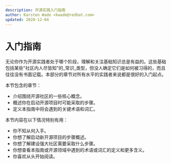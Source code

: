 ```yaml
---
description: 开源实践入门指南
author: Karsten Wade <kwade@redhat.com>
updated: 2020-12-04
---
```


# 入门指南

无论你作为开源实践者处于哪个阶段，理解和关注基础知识总是有益的。这些基础包括某些"社区内人尽皆知"的_常识_类型，但没人确定它们是如何被习得的，而且往往没有书面记载。本部分的章节对所有水平的实践者来说都是很好的入门起点。

本节包含的章节：

* 介绍围绕开源社区的一些核心概念。
* 概述你在启动开源项目时可能采取的步骤。
* 定义本指南中将会遇到的关键术语和词汇。

本节内容在以下情况特别有用：

* 你不知从何入手。
* 你想了解启动新开源项目的步骤概述。
* 你想了解建设强大社区需要采取什么步骤。
* 你想查看本指南或开源领域中遇到的术语或词汇的定义和更多含义。
* 你喜欢从头开始阅读。
